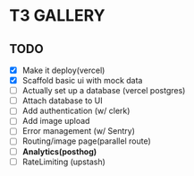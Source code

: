 # T3 GALLERY

## TODO

* [X] Make it deploy(vercel)
* [X] Scaffold basic ui with mock data
* [ ] Actually set up a database (vercel postgres)
* [ ] Attach database to UI
* [ ] Add authentication (w/ clerk)
* [ ] Add image upload
* [ ] Error management (w/ Sentry)
* [ ] Routing/image page(parallel route)
* [ ] **Analytics(posthog)**
* [ ] RateLimiting (upstash)
